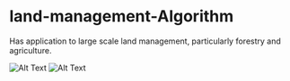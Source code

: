 # land-management-Algorithm
Has application to large scale land management, particularly forestry and agriculture.

![Alt Text](https://media.giphy.com/media/vFKqnCdLPNOKc/giphy.gif)
![Alt Text](https://giphy.com/gifs/5l7kRWtG3cyWkos6dU/giphy.gif)

